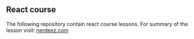 ## React course

The following repository contain react course lessons. 
For summary of the lesson visit: [nerdeez.com](https://www.nerdeez.com)
